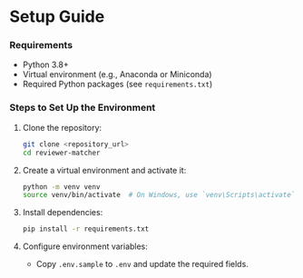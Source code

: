 # Setup Guide

### Requirements
- Python 3.8+
- Virtual environment (e.g., Anaconda or Miniconda)
- Required Python packages (see `requirements.txt`)

### Steps to Set Up the Environment

1. Clone the repository:
   ```bash
   git clone <repository_url>
   cd reviewer-matcher
   ```

2. Create a virtual environment and activate it:
   ```bash
   python -m venv venv
   source venv/bin/activate  # On Windows, use `venv\Scripts\activate`
   ```

3. Install dependencies:
   ```bash
   pip install -r requirements.txt
   ```

4. Configure environment variables:
   - Copy `.env.sample` to `.env` and update the required fields.
